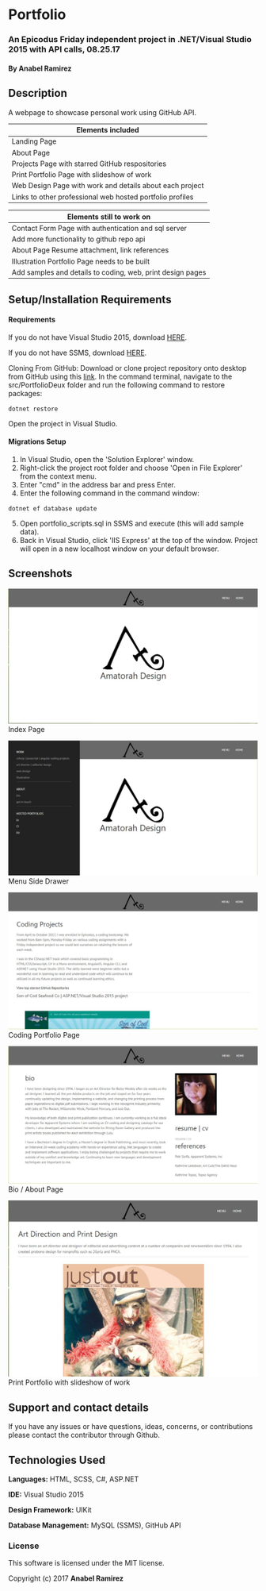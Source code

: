 ﻿# Portfolio 

### An Epicodus Friday independent project in .NET/Visual Studio 2015 with API calls, 08.25.17

#### **By Anabel Ramirez**

## Description

A webpage to showcase personal work using GitHub API.

|Elements included|
|---|
|Landing Page |
|About Page |
|Projects Page with starred GitHub respositories|
|Print Portfolio Page with slideshow of work|
|Web Design Page with work and details about each project|
|Links to other professional web hosted portfolio profiles|


|Elements still to work on|
|---|
|Contact Form Page with authentication and sql server |
|Add more functionality to github repo api|
|About Page Resume attachment, link references |
|Illustration Portfolio Page needs to be built|
|Add samples and details to coding, web, print design pages|


## Setup/Installation Requirements

#### Requirements

If you do not have Visual Studio 2015, download [HERE](https://www.visualstudio.com/thank-you-downloading-visual-studio/?sku=Community&rel=15).

If you do not have SSMS, download [HERE](https://docs.microsoft.com/en-us/sql/ssms/download-sql-server-management-studio-ssms).

Cloning From GitHub: Download or clone project repository onto desktop from GitHub using this [link](https://github.com/AnabelGR/PortfolioDeux.git). In the command terminal, navigate to the src/PortfolioDeux folder and run the following command to restore packages:
```terminal
dotnet restore
```

Open the project in Visual Studio.

#### Migrations Setup

1. In Visual Studio, open the 'Solution Explorer' window.
2. Right-click the project root folder and choose 'Open in File Explorer' from the context menu.
3. Enter "cmd" in the address bar and press Enter.
4. Enter the following command in the command window:
```terminal
dotnet ef database update
```
5. Open portfolio_scripts.sql in SSMS and execute (this will add sample data).
6. Back in Visual Studio, click 'IIS Express' at the top of the window. Project will open in a new localhost window on your default browser.

## Screenshots
![Index](portfolioSC/index.JPG)
Index Page

![Menu](portfolioSC/menu.JPG)
Menu Side Drawer

![Coding Portfolio](portfolioSC/codingPortfolio.JPG)
Coding Portfolio Page

![Bio About](portfolioSC/bio-about.JPG)
Bio / About Page

![Print Portfolio](portfolioSC/printPortfolio.JPG)
Print Portfolio with slideshow of work

## Support and contact details

If you have any issues or have questions, ideas, concerns, or contributions please contact the contributor through Github.

## Technologies Used

**Languages:** HTML, SCSS, C#, ASP.NET

**IDE:** Visual Studio 2015

**Design Framework:** UIKit

**Database Management:** MySQL (SSMS), GitHub API

### License
This software is licensed under the MIT license.

Copyright (c) 2017 **Anabel Ramirez**
